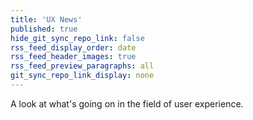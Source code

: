 ```yaml
---
title: 'UX News'
published: true
hide_git_sync_repo_link: false
rss_feed_display_order: date
rss_feed_header_images: true
rss_feed_preview_paragraphs: all
git_sync_repo_link_display: none
---
```


A look at what's going on in the field of user experience.
